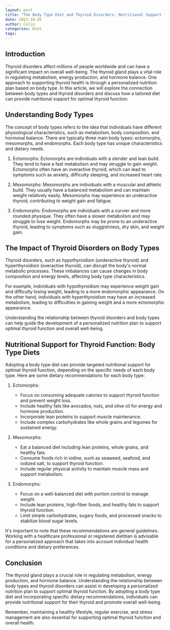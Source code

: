```yaml
---
layout: post
title: "The Body Type Diet and Thyroid Disorders: Nutritional Support for Optimal Function"
date: 2023-10-26
author: Colin
categories: Diet
tags: 
---
```


## Introduction

Thyroid disorders affect millions of people worldwide and can have a significant impact on overall well-being. The thyroid gland plays a vital role in regulating metabolism, energy production, and hormone balance. One approach to supporting thyroid health is through a personalized nutrition plan based on body type. In this article, we will explore the connection between body types and thyroid disorders and discuss how a tailored diet can provide nutritional support for optimal thyroid function.

## Understanding Body Types

The concept of body types refers to the idea that individuals have different physiological characteristics, such as metabolism, body composition, and hormonal balance. There are typically three main body types: ectomorphs, mesomorphs, and endomorphs. Each body type has unique characteristics and dietary needs.

1. Ectomorphs: Ectomorphs are individuals with a slender and lean build. They tend to have a fast metabolism and may struggle to gain weight. Ectomorphs often have an overactive thyroid, which can lead to symptoms such as anxiety, difficulty sleeping, and increased heart rate.

2. Mesomorphs: Mesomorphs are individuals with a muscular and athletic build. They usually have a balanced metabolism and can maintain weight relatively easily. Mesomorphs may experience an underactive thyroid, contributing to weight gain and fatigue.

3. Endomorphs: Endomorphs are individuals with a curvier and more rounded physique. They often have a slower metabolism and may struggle to lose weight. Endomorphs may be prone to an underactive thyroid, leading to symptoms such as sluggishness, dry skin, and weight gain.

## The Impact of Thyroid Disorders on Body Types

Thyroid disorders, such as hypothyroidism (underactive thyroid) and hyperthyroidism (overactive thyroid), can disrupt the body's normal metabolic processes. These imbalances can cause changes in body composition and energy levels, affecting body type characteristics.

For example, individuals with hypothyroidism may experience weight gain and difficulty losing weight, leading to a more endomorphic appearance. On the other hand, individuals with hyperthyroidism may have an increased metabolism, leading to difficulties in gaining weight and a more ectomorphic appearance.

Understanding the relationship between thyroid disorders and body types can help guide the development of a personalized nutrition plan to support optimal thyroid function and overall well-being.

## Nutritional Support for Thyroid Function: Body Type Diets

Adopting a body type diet can provide targeted nutritional support for optimal thyroid function, depending on the specific needs of each body type. Here are some dietary recommendations for each body type:

1. Ectomorphs:
   - Focus on consuming adequate calories to support thyroid function and prevent weight loss.
   - Include healthy fats like avocados, nuts, and olive oil for energy and hormone production.
   - Incorporate lean proteins to support muscle maintenance.
   - Include complex carbohydrates like whole grains and legumes for sustained energy.

2. Mesomorphs:
   - Eat a balanced diet including lean proteins, whole grains, and healthy fats.
   - Consume foods rich in iodine, such as seaweed, seafood, and iodized salt, to support thyroid function.
   - Include regular physical activity to maintain muscle mass and support metabolism.

3. Endomorphs:
   - Focus on a well-balanced diet with portion control to manage weight.
   - Include lean proteins, high-fiber foods, and healthy fats to support thyroid function.
   - Limit simple carbohydrates, sugary foods, and processed snacks to stabilize blood sugar levels.

It's important to note that these recommendations are general guidelines. Working with a healthcare professional or registered dietitian is advisable for a personalized approach that takes into account individual health conditions and dietary preferences.

## Conclusion

The thyroid gland plays a crucial role in regulating metabolism, energy production, and hormone balance. Understanding the relationship between body types and thyroid disorders can assist in developing a personalized nutrition plan to support optimal thyroid function. By adopting a body type diet and incorporating specific dietary recommendations, individuals can provide nutritional support for their thyroid and promote overall well-being.

Remember, maintaining a healthy lifestyle, regular exercise, and stress management are also essential for supporting optimal thyroid function and overall health.
